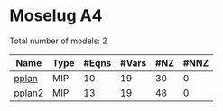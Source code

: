 #  Moselug A4

Total number of models:   2

| Name   | Type | #Eqns | #Vars | #NZ | #NNZ |
|--------|------|-------|-------|-----|------|
| [pplan](https://www.fico.com/fico-xpress-optimization/docs/dms2020-01/examples/mosel/Modeling/GUID-4CA644E1-6D0E-322F-984F-E86952A3FDFB.html)  | MIP  | 10    | 19    | 30  | 0    |
| pplan2 | MIP  | 13    | 19    | 48  | 0    |
